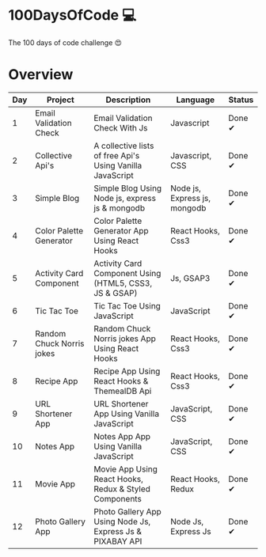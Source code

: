 # 100DaysOfCode 💻

The 100 days of code challenge 😍

# Overview

| Day | Project                   | Description                                               | Language                     | Status |
| --- | ------------------------- | --------------------------------------------------------- | ---------------------------- | ------ |
| 1   | Email Validation Check    | Email Validation Check With Js                            | Javascript                   | Done ✔ |
| 2   | Collective Api's          | A collective lists of free Api's Using Vanilla JavaScript | Javascript, CSS              | Done ✔ |
| 3   | Simple Blog               | Simple Blog Using Node js, express js & mongodb           | Node js, Express js, mongodb | Done ✔ |
| 4   | Color Palette Generator   | Color Palette Generator App Using React Hooks             | React Hooks, Css3            | Done ✔ |
| 5   | Activity Card Component   | Activity Card Component Using (HTML5, CSS3, JS & GSAP)    | Js, GSAP3                    | Done ✔ |
| 6   | Tic Tac Toe               | Tic Tac Toe Using JavaScript                              | JavaScript                   | Done ✔ |
| 7   | Random Chuck Norris jokes | Random Chuck Norris jokes App Using React Hooks           | React Hooks, Css3            | Done ✔ |
| 8   | Recipe App                | Recipe App Using React Hooks & ThemealDB Api              | React Hooks, Css3            | Done ✔ |
| 9   | URL Shortener App         | URL Shortener App Using Vanilla JavaScript                | JavaScript, CSS              | Done ✔ |
| 10  | Notes App                 | Notes App App Using Vanilla JavaScript                    | JavaScript, CSS              | Done ✔ |
| 11  | Movie App                 | Movie App Using React Hooks, Redux & Styled Components    | React Hooks, Redux           | Done ✔ |
| 12  | Photo Gallery App         | Photo Gallery App Using Node Js, Express Js & PIXABAY API | Node Js, Express Js          | Done ✔ |
